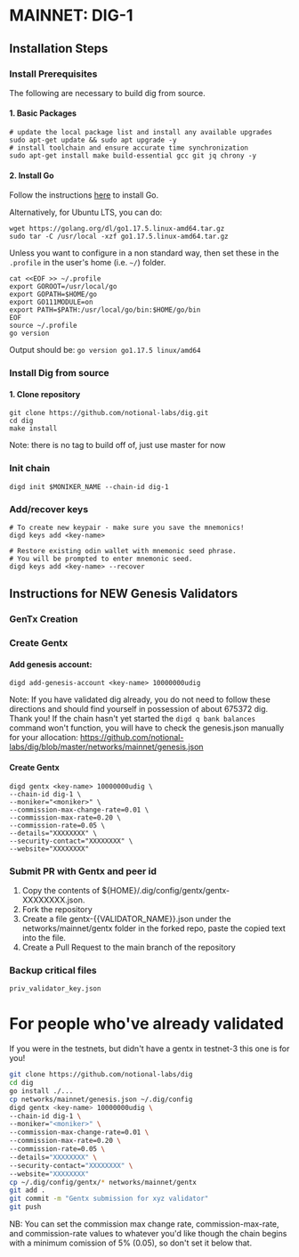 # MAINNET: DIG-1

## Installation Steps

### Install Prerequisites 

The following are necessary to build dig from source. 

#### 1. Basic Packages
```bash:
# update the local package list and install any available upgrades 
sudo apt-get update && sudo apt upgrade -y 
# install toolchain and ensure accurate time synchronization 
sudo apt-get install make build-essential gcc git jq chrony -y
```

#### 2. Install Go
Follow the instructions [here](https://golang.org/doc/install) to install Go.

Alternatively, for Ubuntu LTS, you can do:
```bash:
wget https://golang.org/dl/go1.17.5.linux-amd64.tar.gz
sudo tar -C /usr/local -xzf go1.17.5.linux-amd64.tar.gz
```

Unless you want to configure in a non standard way, then set these in the `.profile` in the user's home (i.e. `~/`) folder.

```bash:
cat <<EOF >> ~/.profile
export GOROOT=/usr/local/go
export GOPATH=$HOME/go
export GO111MODULE=on
export PATH=$PATH:/usr/local/go/bin:$HOME/go/bin
EOF
source ~/.profile
go version
```
Output should be: `go version go1.17.5 linux/amd64`

### Install Dig from source

#### 1. Clone repository
```bash:
git clone https://github.com/notional-labs/dig.git
cd dig
make install
```
Note: there is no tag to build off of, just use master for now

### Init chain
```bash:
digd init $MONIKER_NAME --chain-id dig-1
```

### Add/recover keys
```bash:
# To create new keypair - make sure you save the mnemonics!
digd keys add <key-name> 

# Restore existing odin wallet with mnemonic seed phrase. 
# You will be prompted to enter mnemonic seed. 
digd keys add <key-name> --recover
```

## Instructions for NEW Genesis Validators


### GenTx Creation

### Create Gentx

#### Add genesis account:
```
digd add-genesis-account <key-name> 10000000udig
```
Note: If you have validated dig already, you do not need to follow these directions and should find yourself in possession of about 675372 dig.  Thank you!
If the chain hasn't yet started the `digd q bank balances` command won't function, you will have to check the genesis.json manually for your allocation:
https://github.com/notional-labs/dig/blob/master/networks/mainnet/genesis.json

#### Create Gentx
```
digd gentx <key-name> 10000000udig \
--chain-id dig-1 \
--moniker="<moniker>" \
--commission-max-change-rate=0.01 \
--commission-max-rate=0.20 \
--commission-rate=0.05 \
--details="XXXXXXXX" \
--security-contact="XXXXXXXX" \
--website="XXXXXXXX"
```

### Submit PR with Gentx and peer id
1. Copy the contents of ${HOME}/.dig/config/gentx/gentx-XXXXXXXX.json.
2. Fork the repository
3. Create a file gentx-{{VALIDATOR_NAME}}.json under the networks/mainnet/gentx folder in the forked repo, paste the copied text into the file.
4. Create a Pull Request to the main branch of the repository


### Backup critical files
```bash:
priv_validator_key.json
```


# For people who've already validated
If you were in the testnets, but didn't have a gentx in testnet-3 this one is for you!


```bash
git clone https://github.com/notional-labs/dig
cd dig
go install ./...
cp networks/mainnet/genesis.json ~/.dig/config
digd gentx <key-name> 10000000udig \
--chain-id dig-1 \
--moniker="<moniker>" \
--commission-max-change-rate=0.01 \
--commission-max-rate=0.20 \
--commission-rate=0.05 \
--details="XXXXXXXX" \
--security-contact="XXXXXXXX" \
--website="XXXXXXXX"
cp ~/.dig/config/gentx/* networks/mainnet/gentx
git add .
git commit -m "Gentx submission for xyz validator"
git push
```

NB: You can set the commission max change rate, commission-max-rate, and commission-rate values to whatever you'd like though the chain begins with a minimum comission of 5% (0.05), so don't set it below that.


